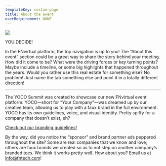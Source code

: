 ```yaml
---
templateKey: custom-page
title: About the event
userRequirement: NONE
---
```

![](/img/cs23-fnv-navpage-header.png)



YOU DECIDE!

In the FNvirtual platform, the top navigation is up to you! The “About this event” section could be a great way to share the story behind your meeting. How did it come to be? What were the driving forces or key turning points? Maybe include a timeline, or some big highlights that happened throughout the years. Would you rather use this real estate for something else? No problem! Just name the tab something else and point it in a totally different direction!

- - -

The YOCO Summit was created to showcase our new FNvirtual event platform. YOCO—short for “Your Company”—was dreamed up by our creative team, allowing us to play with a faux brand in the full environment. YOCO has its own guidelines, voice, and visual identity. Pretty spiffy for a company that doesn’t exist, eh?

[Check out our branding guidelines!](https://www.dropbox.com/s/w7qiav79lnnl93r/__FNvirtual-YOCO-site-guidelines.pdf?dl=0)

By the way, did you notice the “sponsor” and brand partner ads peppered throughout the site? Some are real companies that we know and love; others are faux brands we created so as to not step on another company’s branded toes. We think it works pretty well. How about you? Email us at [info@fntech.com](mailto:info@fntech.com)!